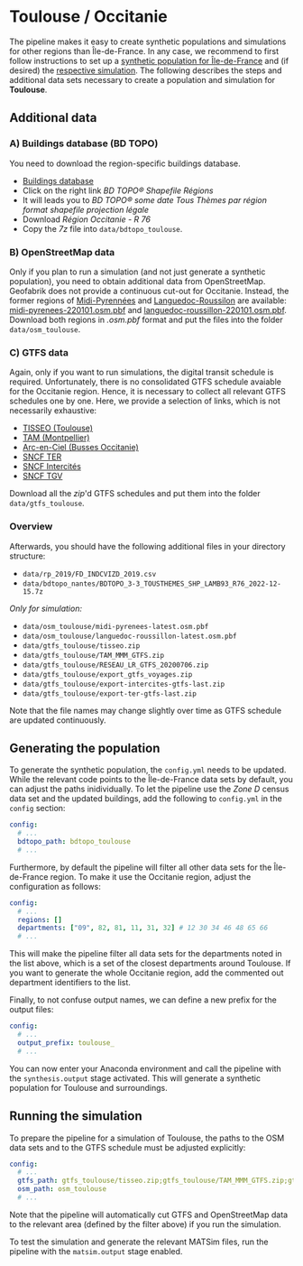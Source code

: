 # Toulouse / Occitanie

The pipeline makes it easy to create synthetic populations and simulations
for other regions than Île-de-France. In any case, we recommend to first
follow instructions to set up a [synthetic population for Île-de-France](../population.md)
and (if desired) the [respective simulation](../simulation.md). The following
describes the steps and additional data sets necessary to create a population and
simulation for **Toulouse**.

## Additional data

### A) Buildings database (BD TOPO)

You need to download the region-specific buildings database.

- [Buildings database](https://geoservices.ign.fr/bdtopo)
- Click on the right link *BD TOPO® Shapefile Régions* 
- It will leads you to *BD TOPO® some date Tous Thèmes par région format shapefile projection légale*
- Download *Région Occitanie - R 76*
- Copy the *7z* file into `data/bdtopo_toulouse`.

### B) OpenStreetMap data

Only if you plan to run a simulation (and not just generate a synthetic population),
you need to obtain additional data from OpenStreetMap.
Geofabrik does not provide a continuous cut-out for Occitanie. Instead, the
former regions of [Midi-Pyrennées](https://download.geofabrik.de/europe/france/midi-pyrenees.html) and [Languedoc-Roussilon](https://download.geofabrik.de/europe/france/languedoc-roussillon.html) are available: [midi-pyrenees-220101.osm.pbf](https://download.geofabrik.de/europe/france/midi-pyrenees-220101.osm.pbf) and [languedoc-roussillon-220101.osm.pbf](https://download.geofabrik.de/europe/france/languedoc-roussillon-220101.osm.pbf). Download both regions in *.osm.pbf* format and put the files into the
folder `data/osm_toulouse`.

### C) GTFS data

Again, only if you want to run simulations, the digital transit schedule is required.
Unfortunately, there is no consolidated GTFS schedule avaiable for the Occitanie region. Hence,
it is necessary to collect all relevant GTFS schedules one by one. Here, we
provide a selection of links, which is not necessarily exhaustive:

- [TISSEO (Toulouse)](https://data.toulouse-metropole.fr/explore/dataset/tisseo-gtfs/information/)
- [TAM (Montpellier)](http://data.montpellier3m.fr/dataset/offre-de-transport-tam-en-gtfs)
- [Arc-en-Ciel (Busses Occitanie)](https://www.data.gouv.fr/fr/datasets/offre-de-transport-du-reseau-lio-arc-en-ciel-gtfs/)
- [SNCF TER](https://ressources.data.sncf.com/explore/dataset/sncf-ter-gtfs/information/)
- [SNCF Intercités](https://ressources.data.sncf.com/explore/dataset/sncf-intercites-gtfs/information/)
- [SNCF TGV](https://ressources.data.sncf.com/explore/dataset/horaires-des-train-voyages-tgvinouiouigo/information/)

Download all the *zip*'d GTFS schedules and put them into the folder `data/gtfs_toulouse`.

### Overview

Afterwards, you should have the following additional files in your directory structure:

- `data/rp_2019/FD_INDCVIZD_2019.csv`
- `data/bdtopo_nantes/BDTOPO_3-3_TOUSTHEMES_SHP_LAMB93_R76_2022-12-15.7z`

*Only for simulation:*

- `data/osm_toulouse/midi-pyrenees-latest.osm.pbf`
- `data/osm_toulouse/languedoc-roussillon-latest.osm.pbf`
- `data/gtfs_toulouse/tisseo.zip`
- `data/gtfs_toulouse/TAM_MMM_GTFS.zip`
- `data/gtfs_toulouse/RESEAU_LR_GTFS_20200706.zip`
- `data/gtfs_toulouse/export_gtfs_voyages.zip`
- `data/gtfs_toulouse/export-intercites-gtfs-last.zip`
- `data/gtfs_toulouse/export-ter-gtfs-last.zip`

Note that the file names may change slightly over time as GTFS schedule are
updated continuously.

## Generating the population

To generate the synthetic population, the `config.yml` needs to be updated. While
the relevant code points to the Île-de-France data sets by default, you can
adjust the paths inidividually. To let the pipeline use the *Zone D* census
data set and the updated buildings, add the following to `config.yml` in the `config` section:

```yaml
config:
  # ...
  bdtopo_path: bdtopo_toulouse
  # ...
```

Furthermore, by default the pipeline will filter all other data sets for the
Île-de-France region. To make it use the Occitanie region, adjust the
configuration as follows:

```yaml
config:
  # ...
  regions: []
  departments: ["09", 82, 81, 11, 31, 32] # 12 30 34 46 48 65 66
  # ...
```

This will make the pipeline filter all data sets for the departments noted
in the list above, which is a set of the closest departments around Toulouse.
If you want to generate the whole Occitanie region, add the commented out
department identifiers to the list.

Finally, to not confuse output names, we can define a new prefix for the output files:

```yaml
config:
  # ...
  output_prefix: toulouse_
  # ...
```

You can now enter your Anaconda environment and call the pipeline with the
`synthesis.output` stage activated. This will generate a synthetic population
for Toulouse and surroundings.

## Running the simulation

To prepare the pipeline for a simulation of Toulouse, the paths to the OSM data sets and to the GTFS schedule must be adjusted explicitly:

```yaml
config:
  # ...
  gtfs_path: gtfs_toulouse/tisseo.zip;gtfs_toulouse/TAM_MMM_GTFS.zip;gtfs_toulouse/export_gtfs_voyages.zip;gtfs_toulouse/export-intercites-gtfs-last.zip;gtfs_toulouse/export-ter-gtfs-last.zip;gtfs_toulouse/RESEAU_LR_GTFS_20200706.zip
  osm_path: osm_toulouse
  # ...
```

Note that the pipeline will automatically cut GTFS and OpenStreetMap data
to the relevant area (defined by the filter above) if you run the simulation.

To test the simulation and generate the relevant MATSim files, run the pipeline
with the `matsim.output` stage enabled.
